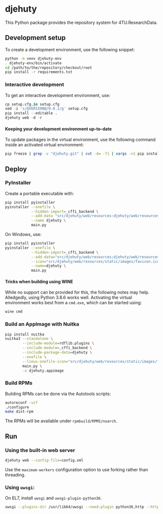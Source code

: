 djehuty
=========

This Python package provides the repository system for 4TU.ResearchData.

## Development setup

To create a development environment, use the following snippet:
```bash
python -m venv djehuty-env
. djehuty-env/bin/activate
cd /path/to/the/repository/checkout/root
pip install -r requirements.txt
```

### Interactive development

To get an interactive development environment, use:
```python
cp setup.cfg.in setup.cfg
sed -i 's/@VERSION@/0.0.1/g' setup.cfg
pip install --editable .
djehuty web -d -r
```

#### Keeping your development environment up-to-date

To update packages in the virtual environment, use the following command
inside an activated virtual environment:
```bash
pip freeze | grep -v "djehuty.git" | cut -d= -f1 | xargs -n1 pip install -U
```

## Deploy

### PyInstaller

Create a portable executable with:

```bash
pip install pyinstaller
pyinstaller --onefile \
            --hidden-import=_cffi_backend \
            --add-data "src/djehuty/web/resources:djehuty/web/resources" \
            --name djehuty \
            main.py
```

On Windows, use:

```bash
pip install pyinstaller
pyinstaller --onefile \
            --hidden-import=_cffi_backend \
            --add-data="src/djehuty/web/resources;djehuty/web/resources" \
            --icon="src/djehuty/web/resources/static/images/favicon.ico" \
            --name=djehuty \
            main.py
```

#### Tricks when building using WINE

While no support can be provided for this, the following notes may help.
Alledgedly, using Python 3.8.6 works well.  Activating the virtual
environment works best from a `cmd.exe`, which can be started using:
```bash
wine cmd
```

### Build an AppImage with Nuitka

```bash
pip install nuitka
nuitka3 --standalone \
        --include-module=rdflib.plugins \
        --include-module=_cffi_backend \
        --include-package-data=djehuty \
        --onefile \
        --linux-onefile-icon="src/djehuty/web/resources/static/images/favicon.png" \
        main.py \
        -o djehuty.appimage
```

### Build RPMs

Building RPMs can be done via the Autotools scripts:

```bash
autoreconf -vif
./configure
make dist-rpm
```

The RPMs will be available under `rpmbuild/RPMS/noarch`.

## Run

### Using the built-in web server

```bash
djehuty web --config-file=config.xml
```

Use the `maximum-workers` configuration option to use forking rather than threading.

### Using `uwsgi`:

On EL7, install `uwsgi` and `uwsgi-plugin-python36`.

```bash
uwsgi --plugins-dir /usr/lib64/uwsgi --need-plugin python36,http --http :8080 --wsgi-file src/djehuty/web/ui.py -H <path-to-your-virtualenv-root> --env DJEHUTY_CONFIG_FILE=config.xml --master --processes 4 --threads 2
```
